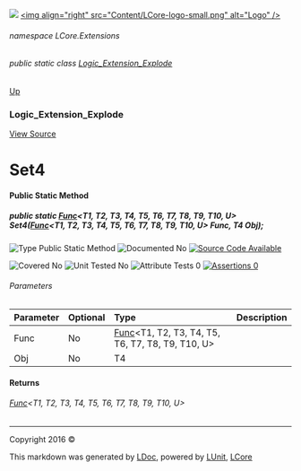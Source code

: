 ![](Content/LCore-banner-small.png "")
[&lt;img align=&quot;right&quot; src=&quot;Content/LCore-logo-small.png&quot; alt=&quot;Logo&quot; /&gt;](../README.md)

###### namespace LCore.Extensions

###### public static class [Logic_Extension_Explode](docs/Logic_Extension_Explode.md)
[Up](docs/Logic_Extension_Explode.md)

### Logic_Extension_Explode
[View Source](Dynamic%20Code/CodeExplode/Logic_Extension_Explode.cs)

# Set4

#### Public Static Method

##### public static <a href="https://msdn.microsoft.com/en-us/library/dd383294.aspx" alt="" target="_blank">Func</a>&lt;T1, T2, T3, T4, T5, T6, T7, T8, T9, T10, U&gt; Set4(<a href="https://msdn.microsoft.com/en-us/library/dd383294.aspx" alt="" target="_blank">Func</a>&lt;T1, T2, T3, T4, T5, T6, T7, T8, T9, T10, U&gt; Func, T4 Obj);

![Type Public Static Method](http://b.repl.ca/v1/Type-Public%20Static%20Method-blue.png "")     ![Documented No](http://b.repl.ca/v1/Documented-No-red.png "") [![Source Code Available](http://b.repl.ca/v1/Source%20Code-Available-brightgreen.png "")](Dynamic%20Code/CodeExplode/Logic_Extension_Explode.cs#L3660)

![Covered No](http://b.repl.ca/v1/Covered-No-red.png "") ![Unit Tested No](http://b.repl.ca/v1/Unit%20Tested-No-lightgrey.png "") ![Attribute Tests 0](http://b.repl.ca/v1/Attribute%20Tests-0-lightgrey.png "") [![Assertions 0](http://b.repl.ca/v1/Assertions-0-lightgrey.png "")](Dynamic%20Code/CodeExplode/Logic_Extension_Explode.cs)

###### Parameters

Parameter | Optional | Type | Description
:---  | :---  | :---  | :--- 
Func | No | <a href="https://msdn.microsoft.com/en-us/library/dd383294.aspx" alt="" target="_blank">Func</a>&lt;T1, T2, T3, T4, T5, T6, T7, T8, T9, T10, U&gt; | 
Obj | No | T4 | 


#### Returns

###### <a href="https://msdn.microsoft.com/en-us/library/dd383294.aspx" alt="" target="_blank">Func</a>&lt;T1, T2, T3, T4, T5, T6, T7, T8, T9, T10, U&gt;



---

Copyright 2016 &copy; [](../README.md) [](../TableOfContents.md)

This markdown was generated by [LDoc](https://github.com/CodeSingularity/LDoc), powered by [LUnit](https://github.com/CodeSingularity/LUnit), [LCore](https://github.com/CodeSingularity/LCore)
